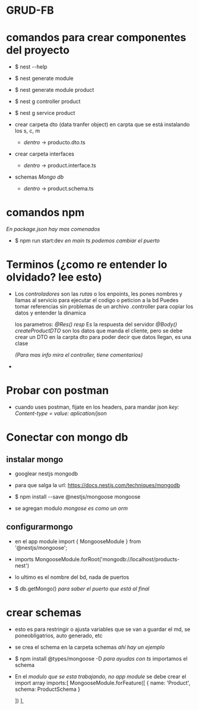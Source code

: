 # GRUD-FB

# comandos para crear componentes del proyecto
- $ nest --help
- $ nest generate module
- $ nest generate module product
- $ nest g controller product  
- $ nest g service product  

- crear carpeta dto (data tranfer object) en carpta que se está instalando los s, c, m
    - *dentro* -> producto.dto.ts

- crear carpeta interfaces
    - *dentro* -> product.interface.ts

- schemas *Mongo db*
    - *dentro* -> product.schema.ts

# comandos npm
*En package.json hay mas comenados*
- $ npm run start:dev
*en main ts podemos cambiar el puerto*


# Terminos (¿como re entender lo olvidado? lee esto)

- Los *controladores* son las *rutas* o los enpoints, les pones nombres y llamas al servicio para ejecutar el codigo o peticion a la bd
  Puedes tomar referencias sin problemas de un archivo .controller para copiar los datos y entender la dinamica
  
  los parametros:
  *@Res() resp* Es la respuesta del servidor
  *@Body() createProductDTO* son los datos que manda el cliente, pero se debe crear un DTO en la carpta dto para poder decir que datos llegan, es una clase
  
   *(Para mas info mira el controller, tiene comentarios)*

-


# Probar con postman
- cuando uses postman, fijate en los headers, para mandar json *key: Content-type  = value: aplication/json*


# Conectar con mongo db
## instalar mongo
- googlear nestjs mongodb
- para que salga la url: https://docs.nestjs.com/techniques/mongodb

- $ npm install --save @nestjs/mongoose mongoose
- se agregan modulo *mongose es como un orm*


## configurarmongo
- en el app module
import { MongooseModule } from '@nestjs/mongoose';
- imports
MongooseModule.forRoot('mongodb://localhost/products-nest')
- lo ultimo es el nombre del bd, nada de puertos

- $ db.getMongo() *para saber el puerto que está al final*

# crear schemas
- esto es para restringir o ajusta variables que se van a guardar el md, se poneobligatrios, auto generado, etc
- se crea el schema en la carpeta schemas *ahí hay un ejemplo*
- $ npm install @types/mongoose -D  *para ayudas con ts*
importamos el schema
- En el *modulo que se esta trabajando, no app module* se debe crear el import array
  imports:[
    MongooseModule.forFeature([
      {
        name: 'Product',
        schema: ProductSchema
      }
      
    ])
  ], 
